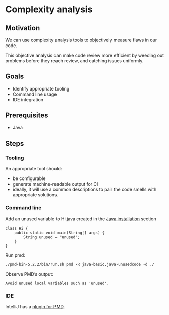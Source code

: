 # Complexity analysis

## Motivation

We can use complexity analysis tools to objectively measure flaws in our code.

This objective analysis can make code review more efficient by weeding out problems before they reach review, and catching issues uniformly.

## Goals

* Identify appropriate tooling
* Command line usage
* IDE integration

## Prerequisites

* Java

## Steps

### Tooling

An appropriate tool should:
* be configurable
* generate machine-readable output for CI
* ideally, it will use a common descriptions to pair the code smells with appropriate solutions.

### Command line

Add an unused variable to Hi.java created in the [Java installation](tools/java_installation.md) section

```
class Hi {
    public static void main(String[] args) {
        String unused = "unused";
    }
}
```

Run pmd:

```
./pmd-bin-5.2.2/bin/run.sh pmd -R java-basic,java-unusedcode -d ./
```

Observe PMD’s output:

```
Avoid unused local variables such as 'unused'.
```

### IDE

IntelliJ has a [plugin for PMD](http://pmd.sourceforge.net/pmd-4.3.0/integrations.html#idea).
